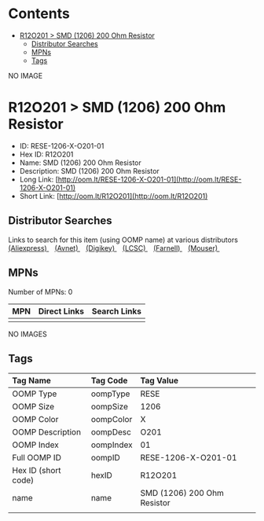 



Contents
========

* [R12O201 > SMD (1206) 200 Ohm Resistor](#r12o201--smd-1206-200-ohm-resistor)
	* [Distributor Searches](#distributor-searches)
	* [MPNs](#mpns)
	* [Tags](#tags)
  
NO IMAGE  
# R12O201 > SMD (1206) 200 Ohm Resistor

- ID: RESE-1206-X-O201-01
- Hex ID: R12O201
- Name: SMD (1206) 200 Ohm Resistor
- Description: SMD (1206) 200 Ohm Resistor
- Long Link: [http://oom.lt/RESE-1206-X-O201-01](http://oom.lt/RESE-1206-X-O201-01)
- Short Link: [http://oom.lt/R12O201](http://oom.lt/R12O201)

## Distributor Searches
  
Links to search for this item (using OOMP name) at various distributors  
[(Aliexpress) ](https://www.aliexpress.com/wholesale?SearchText=1117SMD+1206+200+Ohm+Resistor)&nbsp;&nbsp;&nbsp;[(Avnet) ](https://www.avnet.com/shop/us/search/SMD+1206+200+Ohm+Resistor)&nbsp;&nbsp;&nbsp;[(Digikey) ](https://www.digikey.co.uk/en/products/result?s=SMD+1206+200+Ohm+Resistor)&nbsp;&nbsp;&nbsp;[(LCSC) ](https://www.lcsc.com/search?q=SMD+1206+200+Ohm+Resistor)&nbsp;&nbsp;&nbsp;[(Farnell) ](https://uk.farnell.com/search?st=SMD+1206+200+Ohm+Resistor)&nbsp;&nbsp;&nbsp;[(Mouser) ](https://www.mouser.com/c/?q=SMD+1206+200+Ohm+Resistor)&nbsp;&nbsp;&nbsp;
## MPNs
  
Number of MPNs: 0  

|MPN|Direct Links|Search Links|
| :--- | :--- | :--- |
||||
  
NO IMAGES  
## Tags
  

|Tag Name|Tag Code|Tag Value|
| :--- | :--- | :--- |
|OOMP Type|oompType|RESE|
|OOMP Size|oompSize|1206|
|OOMP Color|oompColor|X|
|OOMP Description|oompDesc|O201|
|OOMP Index|oompIndex|01|
|Full OOMP ID|oompID|RESE-1206-X-O201-01|
|Hex ID (short code)|hexID|R12O201|
|name|name|SMD (1206) 200 Ohm Resistor|
||||
